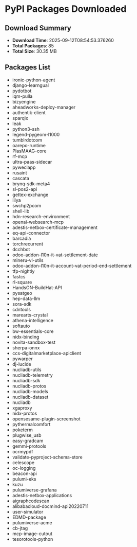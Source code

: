 # PyPI Packages Downloaded

## Download Summary
- **Download Time**: 2025-09-12T08:54:53.376260
- **Total Packages**: 85
- **Total Size**: 30.35 MB

## Packages List
- ironic-python-agent
- django-learngual
- pydotbot
- iqm-pulla
- bizyengine
- aheadworks-deploy-manager
- authentik-client
- sparqlx
- leak
- python3-ssh
- legend-pygeom-l1000
- tumblrdotcom
- oarepo-runtime
- PlasMAAG-core
- rf-mcp
- ultra-paas-sidecar
- pyweclapp
- rusaint
- cascata
- brynq-sdk-meta4
- sl-pos2-api
- gettex-exchange
- lilya
- swchp2pcom
- shell-lib
- hdn-research-environment
- openai-websearch-mcp
- adestis-netbox-certificate-management
- eq-api-connector
- barcadia
- torchrecurrent
- dcchbot
- odoo-addon-l10n-it-vat-settlement-date
- mineru-vl-utils
- odoo-addon-l10n-it-account-vat-period-end-settlement
- tfp-nightly
- fastcs
- rl-square
- HandsON-BuildHat-API
- pysatgeo
- hep-data-llm
- sora-sdk
- cdntools
- marearts-crystal
- athena-intelligence
- softauto
- bw-essentials-core
- nidx-binding
- novita-sandbox-test
- sherpa-onnx
- ccs-digitalmarketplace-apiclient
- pywarper
- dj-lucide
- nucliadb-utils
- nucliadb-telemetry
- nucliadb-sdk
- nucliadb-protos
- nucliadb-models
- nucliadb-dataset
- nucliadb
- xgaproxy
- nidx-protos
- opensesame-plugin-screenshot
- pythermalcomfort
- poketerm
- plugwise_usb
- easy-gradcam
- gemmi-protools
- ocrmypdf
- validate-pyproject-schema-store
- celescope
- oc-logging
- beacon-api
- pulumi-eks
- kuzu
- pulumiverse-grafana
- adestis-netbox-applications
- aigraphcodescan
- alibabacloud-docmind-api20220711
- user-simulator
- EDMD-package
- pulumiverse-acme
- cb-jtag
- mcp-image-cutout
- tesorotools-python
